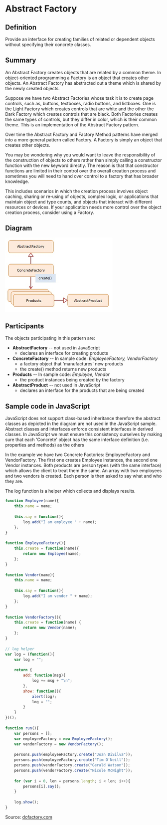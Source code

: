 Abstract Factory
================


## Definition

Provide an interface for creating families of related or dependent objects without specifying their concrete classes.


## Summary

An Abstract Factory creates objects that are related by a common theme. In object-oriented programming a Factory is an object that creates other objects. An Abstract Factory has abstracted out a theme which is shared by the newly created objects.

Suppose we have two Abstract Factories whose task it is to create page controls, such as, buttons, textboxes, radio buttons, and listboxes. One is the Light Factory which creates controls that are white and the other the Dark Factory which creates controls that are black. Both Factories creates the same types of controls, but they differ in color, which is their common theme. This is an implementation of the Abstract Factory pattern.

Over time the Abstract Factory and Factory Method patterns have merged into a more general pattern called Factory. A Factory is simply an object that creates other objects.

You may be wondering why you would want to leave the responsibility of the construction of objects to others rather than simply calling a constructor function with the new keyword directly. The reason is that that constructor functions are limited in their control over the overall creation process and sometimes you will need to hand over control to a factory that has broader knowledge.

This includes scenarios in which the creation process involves object caching, sharing or re-using of objects, complex logic, or applications that maintain object and type counts, and objects that interact with different resources or devices. If your application needs more control over the object creation process, consider using a Factory.


## Diagram

<img src="./javascript-abstract-factory.jpg" alt="Abstract Factory diagram">


## Participants

The objects participating in this pattern are: 

- **AbstractFactory** -- not used in JavaScript
    * declares an interface for creating products
- **ConcreteFactory** -- In sample code: _EmployeeFactory, VendorFactory_
    * a factory object that 'manufactures' new products
    * the create() method returns new products
- **Products** -- In sample code: _Employee, Vendor_
    * the product instances being created by the factory
- **AbstractProduct** -- not used in JavaScript
    * declares an interface for the products that are being created


## Sample code in JavaScript

JavaScript does not support class-based inheritance therefore the abstract classes as depicted in the diagram are not used in the JavaScript sample. Abstract classes and interfaces enforce consistent interfaces in derived classes. In JavaScript we must ensure this consistency ourselves by making sure that each 'Concrete' object has the same interface definition (i.e. properties and methods) as the others

In the example we have two Concrete Factories: EmployeeFactory and VendorFactory. The first one creates Employee instances, the second one Vendor instances. Both products are person types (with the same interface) which allows the client to treat them the same. An array with two employees and two vendors is created. Each person is then asked to say what and who they are.

The log function is a helper which collects and displays results.

```javascript
function Employee(name){
    this.name = name;

    this.say = function(){
        log.add("I am employee " + name);
    };
}

function EmployeeFactory(){
    this.create = function(name){
        return new Employee(name);
    };
}

function Vendor(name){
    this.name = name;

    this.say = function(){
        log.add("I am vendor " + name);
    };
}

function VendorFactory(){
    this.create = function(name) {
        return new Vendor(name);
    };
}

// log helper
var log = (function(){
    var log = "";

    return {
        add: function(msg){
            log += msg + "\n";
        },
        show: function(){
            alert(log);
            log = "";
        }
    }
})();

function run(){
    var persons = [];
    var employeeFactory = new EmployeeFactory();
    var vendorFactory = new VendorFactory();

    persons.push(employeeFactory.create("Joan DiSilva"));
    persons.push(employeeFactory.create("Tim O'Neill"));
    persons.push(vendorFactory.create("Gerald Watson"));
    persons.push(vendorFactory.create("Nicole McNight"));

    for (var i = 0, len = persons.length; i < len; i++){
        persons[i].say();
    }

    log.show();
}
```

Source: [dofactory.com](http://www.dofactory.com/javascript/abstract-factory-design-pattern)